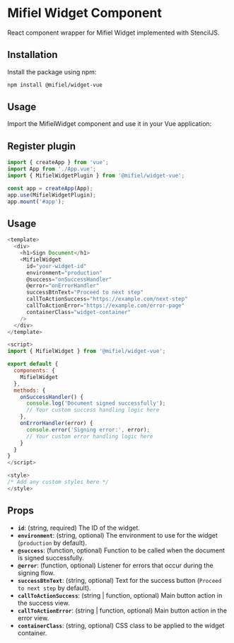 # Mifiel Widget Component

React component wrapper for Mifiel Widget implemented with StencilJS.

## Installation

Install the package using npm:

```bash
npm install @mifiel/widget-vue
```

## Usage

Import the MifielWidget component and use it in your Vue application:

## Register plugin

```javascript
import { createApp } from 'vue';
import App from './App.vue';
import { MifielWidgetPlugin } from '@mifiel/widget-vue';

const app = createApp(App);
app.use(MifielWidgetPlugin);
app.mount('#app');
```

##  Usage
```javascript
<template>
  <div>
    <h1>Sign Document</h1>
    <MifielWidget
      id="your-widget-id"
      environment="production"
      @success="onSuccessHandler"
      @error="onErrorHandler"
      successBtnText="Proceed to next step"
      callToActionSuccess="https://example.com/next-step"
      callToActionError="https://example.com/error-page"
      containerClass="widget-container"
    />
  </div>
</template>

<script>
import { MifielWidget } from '@mifiel/widget-vue';

export default {
  components: {
    MifielWidget
  },
  methods: {
    onSuccessHandler() {
      console.log('Document signed successfully');
      // Your custom success handling logic here
    },
    onErrorHandler(error) {
      console.error('Signing error:', error);
      // Your custom error handling logic here
    }
  }
}
</script>

<style>
/* Add any custom styles here */
</style>
```

## Props

- **`id`**: (string, required) The ID of the widget.
- **`environment`**: (string, optional) The environment to use for the widget (`production` by default).
- **`@success`**: (function, optional) Function to be called when the document is signed successfully.
- **`@error`**: (function, optional) Listener for errors that occur during the signing flow.
- **`successBtnText`**: (string, optional) Text for the success button (`Proceed to next step` by default).
- **`callToActionSuccess`**: (string | function, optional) Main button action in the success view.
- **`callToActionError`**: (string | function, optional) Main button action in the error view.
- **`containerClass`**: (string, optional) CSS class to be applied to the widget container.